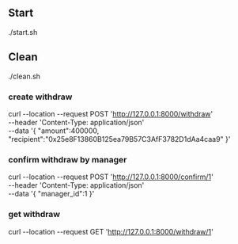 ## Start
./start.sh

## Clean
./clean.sh

### create withdraw
curl --location --request POST 'http://127.0.0.1:8000/withdraw' \
--header 'Content-Type: application/json' \
--data '{
    "amount":400000,
    "recipient":"0x25e8F13860B125ea79B57C3AfF3782D1dAa4caa9"
}'


### confirm withdraw by manager
curl --location --request POST 'http://127.0.0.1:8000/confirm/1' \
--header 'Content-Type: application/json' \
--data '{
    "manager_id":1
}'

### get withdraw
curl --location --request GET 'http://127.0.0.1:8000/withdraw/1' 


